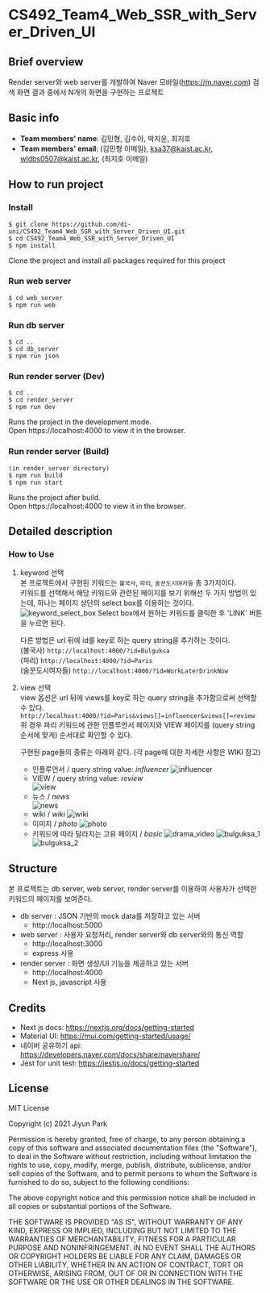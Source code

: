 # CS492_Team4_Web_SSR_with_Server_Driven_UI

## Brief overview

Render server와 web server를 개발하여 Naver 모바일(https://m.naver.com) 검색 화면 결과 중에서 N개의 화면을 구현하는 프로젝트 

## Basic info

- **Team members' name**: 김민형, 김수아, 박지윤, 최지호
- **Team members' email**: (김민형 이메일), ksa37@kaist.ac.kr, wldbs0507@kaist.ac.kr, (최지호 이메일)


## How to run project
### Install
```
$ git clone https://github.com/di-uni/CS492_Team4_Web_SSR_with_Server_Driven_UI.git
$ cd CS492_Team4_Web_SSR_with_Server_Driven_UI
$ npm install 
```
Clone the project and install all packages required for this project   

### Run web server
```
$ cd web_server
$ npm run web
```
### Run db server
```
$ cd ..
$ cd db_server
$ npm run json
```
### Run render server (Dev)
```
$ cd ..
$ cd render_server
$ npm run dev
```
Runs the project in the development mode.   
Open https://localhost:4000 to view it in the browser.

### Run render server (Build)
```
(in render_server directory)
$ npm run build
$ npm run start
```
Runs the project after build.   
Open https://localhost:4000 to view it in the browser.


## Detailed description
### How to Use 
1. keyword 선택      
본 프로젝트에서 구현된 키워드는 `불국사`, `파리`, `술꾼도시여자들` 총 3가지이다.  
키워드를 선택해서 해당 키워드와 관련된 페이지를 보기 위해선 두 가지 방법이 있는데, 하나는 페이지 상단의 select box를 이용하는 것이다. 
![keyword_select_box](screenshots/keyword_select_box.png)
Select box에서 원하는 키워드를 클릭한 후 'LINK' 버튼을 누르면 된다.

    다른 방법은 url 뒤에 id를 key로 하는 query string을 추가하는 것이다.   
    (불국사)  ```http://localhost:4000/?id=Bulguksa```     
    (파리)   ```http://localhost:4000/?id=Paris```    
    (술꾼도시여자들) ```http://localhost:4000/?id=WorkLaterDrinkNow```  

2. view 선택   
    view 옵션은 url 뒤에 views를 key로 하는 query string을 추가함으로써 선택할 수 있다.   
    ```http://localhost:4000/?id=Paris&views[]=influencer&views[]=review ```   
    위 경우 파리 키워드에 관한 인플루언서 페이지와 VIEW 페이지를 (query string 순서에 맞게) 순서대로 확인할 수 있다.

    구현된 page들의 종류는 아래와 같다. (각 page에 대한 자세한 사항은 WIKI 참고)
    - 인플루언서 / query string value: *influencer*
    ![influencer](screenshots/influencer.png)
    - VIEW / query string value: *review*   
    ![view](screenshots/view.png)
    - 뉴스 / *news*   
    ![news](screenshots/news.png)
    - wiki / *wiki*
    ![wiki](screenshots/wiki.png)
    - 이미지 / *photo*
    ![photo](screenshots/photo.png)
    - 키워드에 따라 달라지는 고유 페이지 / *basic*
    ![drama_video](screenshots/drama_video.png)
    ![bulguksa_1](screenshots/bulguksa_1.png)
    ![bulguksa_2](screenshots/bulguksa_2.png)


## Structure
본 프로젝트는 db server, web server, render server를 이용하여 사용자가 선택한 키워드의 페이지를 보여준다.
- db server : JSON 기반의 mock data를 저장하고 있는 서버
    - http://localhost:5000
- web server : 사용자 요청처리, render server와 db server와의 통신 역할
    - http://localhost:3000
    - express 사용
- render server : 화면 생성/UI 기능을 제공하고 있는 서버
    - http://localhost:4000
    - Next js, javascript 사용   



<!-- ## Resources

1. [Demo Video](https://) Add youtube link later -->

## Credits
- Next js docs: https://nextjs.org/docs/getting-started
- Material UI: https://mui.com/getting-started/usage/
- 네이버 공유하기 api: https://developers.naver.com/docs/share/navershare/
- Jest for unit test: https://jestjs.io/docs/getting-started

## License

 MIT License   

Copyright (c) 2021 Jiyun Park
     
Permission is hereby granted, free of charge, to any person obtaining a copy
of this software and associated documentation files (the "Software"), to deal
in the Software without restriction, including without limitation the rights
to use, copy, modify, merge, publish, distribute, sublicense, and/or sell
copies of the Software, and to permit persons to whom the Software is
furnished to do so, subject to the following conditions:
     
The above copyright notice and this permission notice shall be included in all
copies or substantial portions of the Software.
     
THE SOFTWARE IS PROVIDED "AS IS", WITHOUT WARRANTY OF ANY KIND, EXPRESS OR
IMPLIED, INCLUDING BUT NOT LIMITED TO THE WARRANTIES OF MERCHANTABILITY,
FITNESS FOR A PARTICULAR PURPOSE AND NONINFRINGEMENT. IN NO EVENT SHALL THE
AUTHORS OR COPYRIGHT HOLDERS BE LIABLE FOR ANY CLAIM, DAMAGES OR OTHER
LIABILITY, WHETHER IN AN ACTION OF CONTRACT, TORT OR OTHERWISE, ARISING FROM,
OUT OF OR IN CONNECTION WITH THE SOFTWARE OR THE USE OR OTHER DEALINGS IN THE
SOFTWARE.
